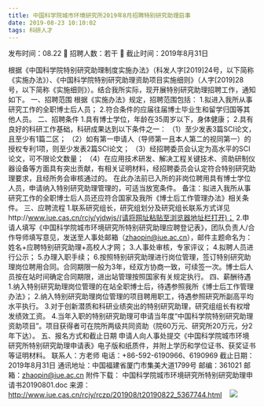 ```yaml
---
title: 中国科学院城市环境研究所2019年8月招聘特别研究助理启事
date: 2019-08-23 10:10:02
tags: 科研人才
---
```

发布时间：08.22   🌟   招聘人数：若干   🌈   截止时间：2019年8月31日
<!-- more -->
根据《中国科学院特别研究助理制度实施办法》（科发人字[2019]24号，以下简称《实施办法》）、《中国科学院特别研究助理资助项目实施细则》（人字[2019]28号，以下简称《实施细则》）。结合我所实际，现开展特别研究助理招聘工作，通知如下。
一、招聘范围
根据《实施办法》规定，招聘范围包括：
1.拟进入我所从事研究工作的全职博士后人员；
2.符合条件的应届往届博士毕业生和留学归国等其他人员。
二、招聘条件
1.具有博士学位，年龄在35周岁以下，身体健康；
2.具有良好的科研工作基础，科研成果达到以下条件之一：
（1）至少发表3篇SCI论文，且至少有1篇二区；
（2）如有第一申请人（导师第一且本人第二的视同第一）的授权专利1项，则至少发表2篇SCI论文；
（3）经招聘委员会认定为高水平的SCI论文，可不限论文数量；
（4）在应用技术研发、解决工程关键技术、资助研制仪器设备等方面具有突出贡献，有相关证明材料，经招聘委员会认定符合特别研究助理要求，且经所务会审核通过的。
在此办法前已入所的非岗位聘用具有博士学位人员，申请纳入特别研究助理管理的，可适当放宽条件。
备注：拟进入我所从事研究工作的全职博士后人员还应符合国家及我所《博士后工作管理办法》相关条件。
三、应聘流程
1.联系研究组长，研究组划分及研究组长联系方式详见http://www.iue.cas.cn/rcjy/yjdwjs/(请将网址粘贴至浏览器地址栏打开)；
2.申请人填写《中国科学院城市环境研究所特别研究助理应聘登记表》，团队负责人/合作导师填写意见，发送至人事处邮箱（zhaopin@iue.ac.cn），邮件主题命名为：姓名+应聘特别研究助理+高校人才网；
3.人事处审核，专家评议；
4.拟聘人员进行公示；
5.办理入职手续；
6.按照特别研究助理进行岗位管理，签订特别研究助理岗位聘用合同。合同期限一般为3年，经双方协商一致，可续签一次。博士后人员按在站时间确定合同期限，进出站管理按照国家有关规定执行。
四、薪酬待遇
1.纳入特别研究助理岗位管理的在站全职博士后，待遇参照我所《博士后工作管理办法》；
2.纳入特别研究助理岗位管理的项目聘用职工，待遇参照研究所副高平均水平执行。
3.对于创新潜质和科研业绩突出的特别研究助理，研究组组长有权增发绩效工资。
4.当年入职的特别研究助理可申请当年度“中国科学院特别研究助理资助项目”。项目获得者可在院所两级共同资助（院60万元、研究所20万元，分2年下达）。
五、报名方式和截止日期
申请人向人事处提交《中国科学院城市环境研究所特别研究助理申请表》电子版和纸质件，并附上学历和学位证书、获奖证书等证明材料。
联系人：方老师
电话：+86-592-6190966、6190969
截止日期：2019年8月31日
通讯地址：中国福建省厦门市集美大道1799号
邮编：361021
邮箱：zhaopin@iue.ac.cn
附件下载：
中国科学院城市环境研究所特别研究助理申请书20190801.doc
来源：
http://www.iue.cas.cn/rcjy/rczp/201908/t20190822_5367744.html
 
 ![](https://cdn.weiweiblog.cn/20181015134814.png)